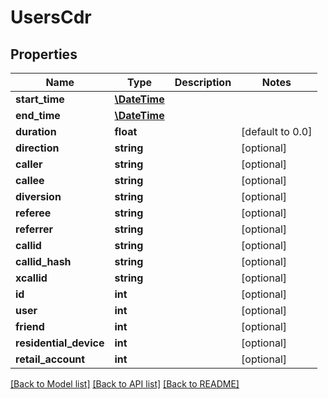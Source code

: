 # UsersCdr

## Properties
Name | Type | Description | Notes
------------ | ------------- | ------------- | -------------
**start_time** | [**\DateTime**](\DateTime.md) |  | 
**end_time** | [**\DateTime**](\DateTime.md) |  | 
**duration** | **float** |  | [default to 0.0]
**direction** | **string** |  | [optional] 
**caller** | **string** |  | [optional] 
**callee** | **string** |  | [optional] 
**diversion** | **string** |  | [optional] 
**referee** | **string** |  | [optional] 
**referrer** | **string** |  | [optional] 
**callid** | **string** |  | [optional] 
**callid_hash** | **string** |  | [optional] 
**xcallid** | **string** |  | [optional] 
**id** | **int** |  | [optional] 
**user** | **int** |  | [optional] 
**friend** | **int** |  | [optional] 
**residential_device** | **int** |  | [optional] 
**retail_account** | **int** |  | [optional] 

[[Back to Model list]](../README.md#documentation-for-models) [[Back to API list]](../README.md#documentation-for-api-endpoints) [[Back to README]](../README.md)



